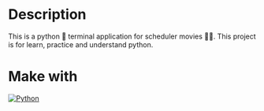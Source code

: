# Description
This is a python 🐍 terminal application for scheduler movies 🎥🍿. This project is for learn, practice and understand python.

# Make with
[![Python](https://img.shields.io/badge/python-2b5b84?style=for-the-badge&logo=python&logoColor=white&labelColor=000000)]()